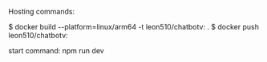 Hosting commands:

$ docker build --platform=linux/arm64 -t leon510/chatbotv:<mytag> .
$ docker push leon510/chatbotv:<mytag>

start command:
npm run dev 